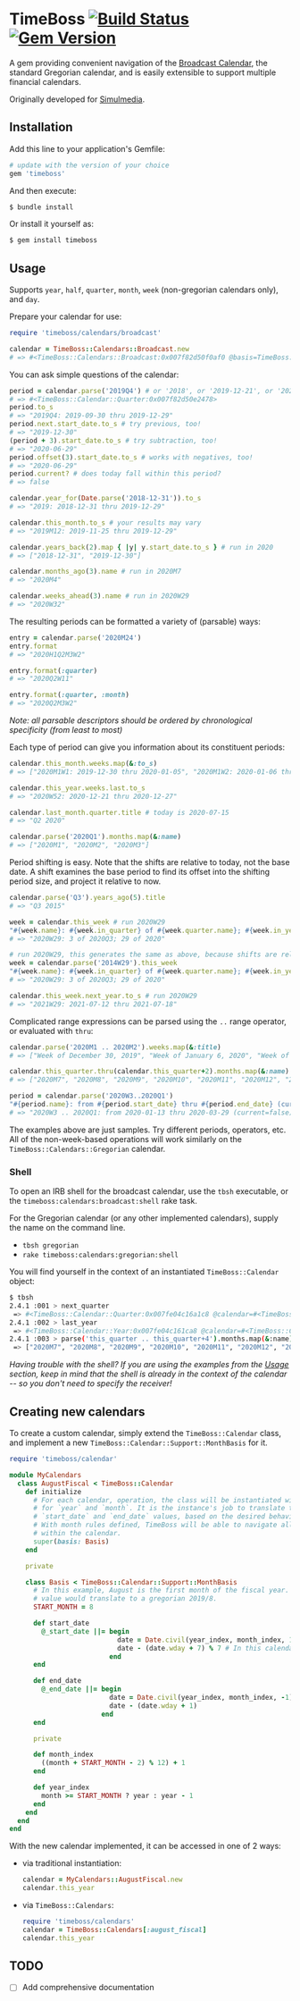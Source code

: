 # TimeBoss [![Build Status](https://travis-ci.com/kevinstuffandthings/timeboss.svg?branch=master)](https://travis-ci.com/kevinstuffandthings/timeboss) [![Gem Version](https://badge.fury.io/rb/timeboss.svg)](https://badge.fury.io/rb/timeboss)

A gem providing convenient navigation of the [Broadcast Calendar](https://en.wikipedia.org/wiki/Broadcast_calendar), the standard Gregorian calendar, and is easily extensible to support multiple financial calendars.

Originally developed for [Simulmedia](https://simulmedia.com).

## Installation
Add this line to your application's Gemfile:

```ruby
# update with the version of your choice
gem 'timeboss'
```

And then execute:

```bash
$ bundle install
```

Or install it yourself as:

```bash
$ gem install timeboss
```

## Usage
Supports `year`, `half`, `quarter`, `month`, `week` (non-gregorian calendars only), and `day`.

Prepare your calendar for use:

```ruby
require 'timeboss/calendars/broadcast'

calendar = TimeBoss::Calendars::Broadcast.new
# => #<TimeBoss::Calendars::Broadcast:0x007f82d50f0af0 @basis=TimeBoss::Calendars::Broadcast::Basis>
```

You can ask simple questions of the calendar:

```ruby
period = calendar.parse('2019Q4') # or '2018', or '2019-12-21', or '2020W32', or '2020M3W2'
# => #<TimeBoss::Calendar::Quarter:0x007f82d50e2478>
period.to_s
# => "2019Q4: 2019-09-30 thru 2019-12-29"
period.next.start_date.to_s # try previous, too!
# => "2019-12-30"
(period + 3).start_date.to_s # try subtraction, too!
# => "2020-06-29"
period.offset(3).start_date.to_s # works with negatives, too!
# => "2020-06-29"
period.current? # does today fall within this period?
# => false

calendar.year_for(Date.parse('2018-12-31')).to_s
# => "2019: 2018-12-31 thru 2019-12-29"

calendar.this_month.to_s # your results may vary
# => "2019M12: 2019-11-25 thru 2019-12-29"

calendar.years_back(2).map { |y| y.start_date.to_s } # run in 2020
# => ["2018-12-31", "2019-12-30"]

calendar.months_ago(3).name # run in 2020M7
# => "2020M4"

calendar.weeks_ahead(3).name # run in 2020W29
# => "2020W32"
```

The resulting periods can be formatted a variety of (parsable) ways:

```ruby
entry = calendar.parse('2020M24')
entry.format
# => "2020H1Q2M3W2"

entry.format(:quarter)
# => "2020Q2W11"

entry.format(:quarter, :month)
# => "2020Q2M3W2"
```

_Note: all parsable descriptors should be ordered by chronological specificity (from least to most)_

Each type of period can give you information about its constituent periods:

```ruby
calendar.this_month.weeks.map(&:to_s)
# => ["2020M1W1: 2019-12-30 thru 2020-01-05", "2020M1W2: 2020-01-06 thru 2020-01-12", "2020M1W3: 2020-01-13 thru 2020-01-19", "2020M1W4: 2020-01-20 thru 2020-01-26"]

calendar.this_year.weeks.last.to_s
# => "2020W52: 2020-12-21 thru 2020-12-27"

calendar.last_month.quarter.title # today is 2020-07-15
# => "Q2 2020"

calendar.parse('2020Q1').months.map(&:name)
# => ["2020M1", "2020M2", "2020M3"]
```

Period shifting is easy. Note that the shifts are relative to today, not the base date. A shift examines the base period to find its offset into the shifting period size, and project it relative to now.

```ruby
calendar.parse('Q3').years_ago(5).title
# => "Q3 2015"

week = calendar.this_week # run 2020W29
"#{week.name}: #{week.in_quarter} of #{week.quarter.name}; #{week.in_year} of #{week.year.name}"
# => "2020W29: 3 of 2020Q3; 29 of 2020"

# run 2020W29, this generates the same as above, because shifts are relative to date run!
week = calendar.parse('2014W29').this_week
"#{week.name}: #{week.in_quarter} of #{week.quarter.name}; #{week.in_year} of #{week.year.name}"
# => "2020W29: 3 of 2020Q3; 29 of 2020"

calendar.this_week.next_year.to_s # run 2020W29
# => "2021W29: 2021-07-12 thru 2021-07-18"
```

Complicated range expressions can be parsed using the `..` range operator, or evaluated with `thru`:

```ruby
calendar.parse('2020M1 .. 2020M2').weeks.map(&:title)
# => ["Week of December 30, 2019", "Week of January 6, 2020", "Week of January 13, 2020", "Week of January 20, 2020", "Week of January 27, 2020", "Week of February 3, 2020", "Week of February 10, 2020", "Week of February 17, 2020"]

calendar.this_quarter.thru(calendar.this_quarter+2).months.map(&:name) # run in 2020Q3
# => ["2020M7", "2020M8", "2020M9", "2020M10", "2020M11", "2020M12", "2021M1", "2021M2", "2021M3"]

period = calendar.parse('2020W3..2020Q1')
"#{period.name}: from #{period.start_date} thru #{period.end_date} (current=#{period.current?})"
# => "2020W3 .. 2020Q1: from 2020-01-13 thru 2020-03-29 (current=false)"
```

The examples above are just samples. Try different periods, operators, etc. All of the non-week-based operations will work similarly on the `TimeBoss::Calendars::Gregorian` calendar.

### Shell
To open an IRB shell for the broadcast calendar, use the `tbsh` executable, or the `timeboss:calendars:broadcast:shell` rake task.

For the Gregorian calendar (or any other implemented calendars), supply the name on the command line.
- `tbsh gregorian`
- `rake timeboss:calendars:gregorian:shell`

You will find yourself in the context of an instantiated `TimeBoss::Calendar` object:

```bash
$ tbsh
2.4.1 :001 > next_quarter
 => #<TimeBoss::Calendar::Quarter:0x007fe04c16a1c8 @calendar=#<TimeBoss::Calendars::Broadcast:0x007fe04c1a0458 @basis=TimeBoss::Calendars::Broadcast::Basis>, @year_index=2020, @index=4, @start_date=#<Date: 2020-09-28 ((2459121j,0s,0n),+0s,2299161j)>, @end_date=#<Date: 2020-12-27 ((2459211j,0s,0n),+0s,2299161j)>>
2.4.1 :002 > last_year
 => #<TimeBoss::Calendar::Year:0x007fe04c161ca8 @calendar=#<TimeBoss::Calendars::Broadcast:0x007fe04c1a0458 @basis=TimeBoss::Calendars::Broadcast::Basis>, @year_index=2019, @index=1, @start_date=#<Date: 2018-12-31 ((2458484j,0s,0n),+0s,2299161j)>, @end_date=#<Date: 2019-12-29 ((2458847j,0s,0n),+0s,2299161j)>>
2.4.1 :003 > parse('this_quarter .. this_quarter+4').months.map(&:name)
 => ["2020M7", "2020M8", "2020M9", "2020M10", "2020M11", "2020M12", "2021M1", "2021M2", "2021M3", "2021M4", "2021M5", "2021M6", "2021M7", "2021M8", "2021M9"]
```

_Having trouble with the shell? If you are using the examples from the [Usage](#Usage) section, keep in mind that the shell is already in the context of the calendar -- so you don't need to specify the receiver!_

## Creating new calendars
To create a custom calendar, simply extend the `TimeBoss::Calendar` class, and implement a new `TimeBoss::Calendar::Support::MonthBasis` for it.

```ruby
require 'timeboss/calendar'

module MyCalendars
  class AugustFiscal < TimeBoss::Calendar
    def initialize
      # For each calendar, operation, the class will be instantiated with an ordinal value
      # for `year` and `month`. It is the instance's job to translate those ordinals into
      # `start_date` and `end_date` values, based on the desired behavior of the calendar.
      # With month rules defined, TimeBoss will be able to navigate all the relative periods
      # within the calendar.
      super(basis: Basis)
    end

    private

    class Basis < TimeBoss::Calendar::Support::MonthBasis
      # In this example, August is the first month of the fiscal year. So an incoming 2020/1
      # value would translate to a gregorian 2019/8.
      START_MONTH = 8

      def start_date
        @_start_date ||= begin
                           date = Date.civil(year_index, month_index, 1)
                           date - (date.wday + 7) % 7 # In this calendar, months start Sunday.
                         end
      end

      def end_date
        @_end_date ||= begin
                         date = Date.civil(year_index, month_index, -1)
                         date - (date.wday + 1)
                       end
      end

      private

      def month_index
        ((month + START_MONTH - 2) % 12) + 1
      end

      def year_index
        month >= START_MONTH ? year : year - 1
      end
    end
  end
end
```

With the new calendar implemented, it can be accessed in one of 2 ways:

- via traditional instantiation:

    ```ruby
    calendar = MyCalendars::AugustFiscal.new
    calendar.this_year
    ```

- via `TimeBoss::Calendars`:

    ```ruby
    require 'timeboss/calendars'
    calendar = TimeBoss::Calendars[:august_fiscal]
    calendar.this_year
    ```

## TODO
- [ ] Add comprehensive documentation
